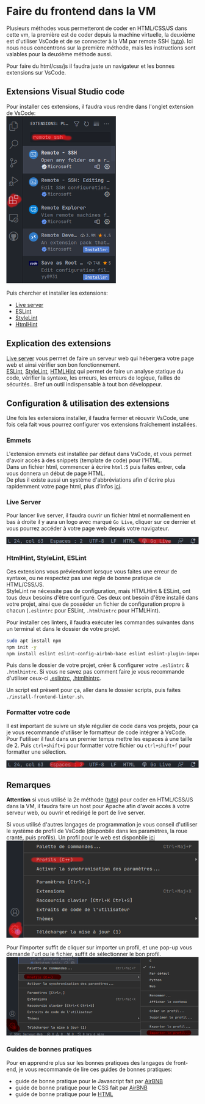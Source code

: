 # Faire du frontend dans la VM

Plusieurs méthodes vous permetteront de coder en HTML/CSS/JS dans cette vm, la première est de coder depuis la machine virtuelle, la deuxième est d'utiliser VsCode et de se connecter à la VM par remote SSH ([tuto](vscode-vm.md)). Ici nous nous concentrons sur la première méthode, mais les instructions sont valables pour la deuxième méthode aussi.  
  
Pour faire du html/css/js il faudra juste un navigateur et les bonnes extensions sur VsCode.  

## Extensions Visual Studio code

Pour installer ces extensions, il faudra vous rendre dans l'onglet extension de VsCode:  
![Vscode extension](../screen/vscode-remote-ssh.png)  

Puis chercher et installer les extensions:  
- [Live server](https://marketplace.visualstudio.com/items?itemName=ritwickdey.LiveServer)  
- [ESLint](https://marketplace.visualstudio.com/items?itemName=dbaeumer.vscode-eslint)
- [StyleLint](https://marketplace.visualstudio.com/items?itemName=stylelint.vscode-stylelint)
- [HtmlHint](https://marketplace.visualstudio.com/items?itemName=HTMLHint.vscode-htmlhint)

## Explication des extensions

[Live server](https://marketplace.visualstudio.com/items?itemName=ritwickdey.LiveServer) vous permet de faire un serveur web qui hébergera votre page web et ainsi vérifier son bon fonctionnement.  
[ESLint](https://marketplace.visualstudio.com/items?itemName=dbaeumer.vscode-eslint), [StyleLint](https://marketplace.visualstudio.com/items?itemName=stylelint.vscode-stylelint), [HTMLHint](https://marketplace.visualstudio.com/items?itemName=HTMLHint.vscode-htmlhint) qui permet de faire un analyse statique du code, vérifier la syntaxe, les erreurs, les erreurs de logique, failles de sécurités.. Bref un outil indispensable à tout bon développeur.  

## Configuration & utilisation des extensions

Une fois les extensions installer, il faudra fermer et réouvrir VsCode, une fois cela fait vous pourrez configurer vos extensions fraîchement installées.  

### Emmets

L'extension emmets est installée par défaut dans VsCode, et vous permet d'avoir accès à des snippets (template de code) pour l'HTML.  
Dans un fichier html, commencer à écrire `html:5` puis faites entrer, cela vous donnera un début de page HTML.  
De plus il existe aussi un système d'abbréviations afin d'écrire plus rapidemment votre page html, plus d'infos [ici](https://docs.emmet.io/abbreviations/).  

### Live Server

Pour lancer live server, il faudra ouvrir un fichier html et normallement en bas à droite il y aura un logo avec marqué `Go Live`, cliquer sur ce dernier et vous pourrez accéder à votre page web depuis votre navigateur.  

![VSCode liveserver go live](../screen/vscode-liveserver.png)

### HtmlHint, StyleLint, ESLint

Ces extensions vous préviendront lorsque vous faites une erreur de syntaxe, ou ne respectez pas une règle de bonne pratique de HTML/CSS/JS.  
StyleLint ne nécessite pas de configuration, mais HTMLHint & ESLint, ont tous deux besoins d'être configuré. Ces deux ont besoin d'être installé dans votre projet, ainsi que de posséder un fichier de configuration propre à chacun (`.eslintrc` pour ESLint, `.htmlhintrc` pour HTMLHint).  

Pour installer ces linters, il faudra exécuter les commandes suivantes dans un terminal et dans le dossier de votre projet.

```bash
sudo apt install npm
npm init -y
npm install eslint eslint-config-airbnb-base eslint eslint-plugin-import htmlhint
```
  
Puis dans le dossier de votre projet, créer & configurer votre `.eslintrc` & `.htmlhintrc`. Si vous ne savez pas comment faire je vous recommande d'utiliser ceux-ci [.eslintrc](../vscode/.eslintrc), [.htmlhintrc](../vscode/.htmlhintrc).

Un script est présent pour ça, aller dans le dossier scripts, puis faites `./install-frontend-linter.sh`.

### Formatter votre code 

Il est important de suivre un style régulier de code dans vos projets, pour ça je vous recommande d'utiliser le formatteur de code intégrer à VsCode. Pour l'utiliser il faut dans un premier temps mettre les espaces à une taille de 2. Puis `ctrl+shift+i` pour formatter votre fichier ou `ctrl+shift+f` pour formatter une sélection.

![Vscode espace taille 2](../screen/vscode-spaces.png)

## Remarques

**Attention** si vous utilisé la 2e méthode ([tuto](vscode-vm.md)) pour coder en HTML/CSS/JS dans la VM, il faudra faire un host pour Apache afin d'avoir accès à votre serveur web, ou ouvrir et redirigé le port de live server.

Si vous utilisé d'autres langages de programmation je vous conseil d'utiliser le système de profil de VsCode (disponbile dans les paramètres, la roue cranté, puis profils). Un profil pour le web est disponbile [ici](../vscode/web.code-profile)  
![VsCode Profil](../screen/vscode-profil.png)  

Pour l'importer suffit de cliquer sur importer un profil, et une pop-up vous demande l'url ou le fichier, suffit de sélectionner le bon profil.  
![Vscode Profil import](../screen/vscode-profil-import.png)  

### Guides de bonnes pratiques

Pour en apprendre plus sur les bonnes pratiques des langages de front-end, je vous recommande de lire ces guides de bonnes pratiques:

- guide de bonne pratique pour le Javascript fait par [AirBNB](https://github.com/nmussy/javascript-style-guide)
- guide de bonne pratique pour le CSS fait par [AirBNB](https://github.com/mat-u/css-style-guide)
- guide de bonne pratique pour le [HTML](https://html-style-guide.netlify.app/)
